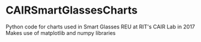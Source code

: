 # CAIRSmartGlassesCharts
Python code for charts used in Smart Glasses REU at RIT's CAIR Lab in 2017
Makes use of matplotlib and numpy libraries
